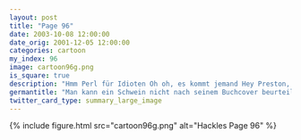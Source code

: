 ```yaml
---
layout: post
title: "Page 96"
date: 2003-10-08 12:00:00
date_orig: 2001-12-05 12:00:00
categories: cartoon
my_index: 96
image: cartoon96g.png
is_square: true
description: "Hmm Perl für Idioten Oh oh, es kommt jemand Hey Preston, tolles Buch Ja ich weiß Das war knapp Preston Hackles"
germantitle: "Man kann ein Schwein nicht nach seinem Buchcover beurteilen"
twitter_card_type: summary_large_image
---
```


{% include figure.html src="cartoon96g.png" alt="Hackles Page 96"  %}
